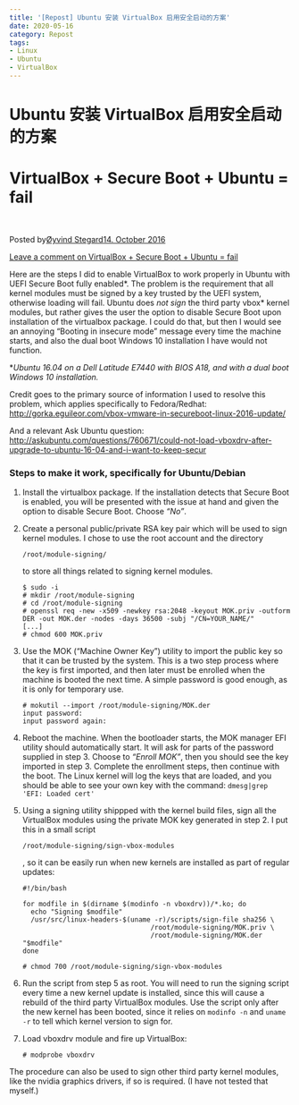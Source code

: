 ```yaml
---
title: '[Repost] Ubuntu 安装 VirtualBox 启用安全启动的方案'
date: 2020-05-16
category: Repost
tags: 
- Linux
- Ubuntu
- VirtualBox
---
```


# Ubuntu 安装 VirtualBox 启用安全启动的方案

<!--more-->

# VirtualBox + Secure Boot + Ubuntu = fail

​	

Posted by[Øyvind Stegard](https://stegard.net/author/oyvind/)[14. October 2016](https://stegard.net/2016/10/virtualbox-secure-boot-ubuntu-fail/) 			

[Leave a comment on VirtualBox + Secure Boot + Ubuntu = fail](https://stegard.net/2016/10/virtualbox-secure-boot-ubuntu-fail/#respond)	 

Here are the steps I did to enable VirtualBox to work properly in  Ubuntu with UEFI Secure Boot fully enabled*. The problem is the  requirement that all kernel modules must be signed by a key trusted by  the UEFI system, otherwise loading will fail. Ubuntu does *not sign* the third party vbox* kernel modules, but rather gives the user the  option to disable Secure Boot upon installation of the virtualbox  package. I could do that, but then I would see an annoying “Booting in  insecure mode” message every time the machine starts, and also the dual  boot Windows 10 installation I have would not function.

**Ubuntu 16.04 on a Dell Latitude E7440 with BIOS A18, and with a dual boot Windows 10 installation.*

Credit goes to the primary source of information I used to resolve this problem, which applies specifically to Fedora/Redhat:
 http://gorka.eguileor.com/vbox-vmware-in-secureboot-linux-2016-update/

And a relevant Ask Ubuntu question:
 http://askubuntu.com/questions/760671/could-not-load-vboxdrv-after-upgrade-to-ubuntu-16-04-and-i-want-to-keep-secur

### Steps to make it work, specifically for Ubuntu/Debian

1. Install the virtualbox package. If the installation detects that  Secure Boot is enabled, you will be presented with the issue at hand and given the option to disable Secure Boot. Choose *“No”*.

2. Create a personal public/private RSA key pair which will be used to  sign kernel modules. I chose to use the root account and the directory 

   ```
   /root/module-signing/
   ```

    to store all things related to signing kernel modules.

   ```
   $ sudo -i
   # mkdir /root/module-signing
   # cd /root/module-signing
   # openssl req -new -x509 -newkey rsa:2048 -keyout MOK.priv -outform DER -out MOK.der -nodes -days 36500 -subj "/CN=YOUR_NAME/"
   [...]
   # chmod 600 MOK.priv
   ```

3. Use the MOK (“Machine Owner Key”) utility to import the public key  so that it can be trusted by the system. This is a two step process  where the key is first imported, and then later must be enrolled when  the machine is booted the next time. A simple password is good enough,  as it is only for temporary use.

   ```
   # mokutil --import /root/module-signing/MOK.der
   input password:
   input password again:
   ```

4. Reboot the machine. When the bootloader starts, the MOK manager EFI  utility should automatically start. It will ask for parts of the  password supplied in step 3. Choose to *“Enroll MOK”*, then you  should see the key imported in step 3. Complete the enrollment steps,  then continue with the boot. The Linux kernel will log the keys that are loaded, and you should be able to see your own key with the command: `dmesg|grep 'EFI: Loaded cert'`

5. Using a signing utility shippped with the kernel build files, sign  all the VirtualBox modules using the private MOK key generated in step  2. I put this in a small script 

   ```
   /root/module-signing/sign-vbox-modules
   ```

   , so it can be easily run when new kernels are installed as part of regular updates:

   ```
   #!/bin/bash
   
   for modfile in $(dirname $(modinfo -n vboxdrv))/*.ko; do
     echo "Signing $modfile"
     /usr/src/linux-headers-$(uname -r)/scripts/sign-file sha256 \
                                   /root/module-signing/MOK.priv \
                                   /root/module-signing/MOK.der "$modfile"
   done
   ```

   ```
   # chmod 700 /root/module-signing/sign-vbox-modules
   ```

6. Run the script from step 5 as root. You will need to run the signing script every time a new kernel update is installed, since this will  cause a rebuild of the third party VirtualBox modules. Use the script  only after the new kernel has been booted, since it relies on `modinfo -n` and `uname -r` to tell which kernel version to sign for.

7. Load vboxdrv module and fire up VirtualBox:

   ```
   # modprobe vboxdrv
   ```

The procedure can also be used to sign other third party kernel  modules, like the nvidia graphics drivers, if so is required. (I have  not tested that myself.)
